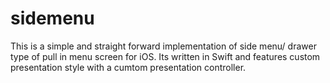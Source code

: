 # sidemenu
This is a simple and straight forward implementation of side menu/ drawer type of pull in menu screen for iOS. Its written in Swift and features custom presentation style with a cumtom presentation controller. 
